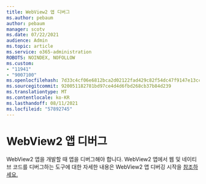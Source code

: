 ```yaml
---
title: WebView2 앱 디버그
ms.author: pebaum
author: pebaum
manager: scotv
ms.date: 07/22/2021
audience: Admin
ms.topic: article
ms.service: o365-administration
ROBOTS: NOINDEX, NOFOLLOW
ms.custom:
- "11941"
- "9007100"
ms.openlocfilehash: 7d33c4cf06e6812bca2d02122fad429c82f54dc47f9147e13cc57c7b1bff689f
ms.sourcegitcommit: 920051182781bd97ce4d4d6fbd268cb37b84d239
ms.translationtype: MT
ms.contentlocale: ko-KR
ms.lasthandoff: 08/11/2021
ms.locfileid: "57892745"
---
```

# <a name="debug-webview2-apps"></a>WebView2 앱 디버그

WebView2 앱을 개발할 때 앱을 디버그해야 합니다. WebView2 앱에서 웹 및 네이티브 코드를 디버그하는 도구에 대한 자세한 내용은 WebView2 앱 디버깅 시작을 [참조하세요.](https://docs.microsoft.com/microsoft-edge/webview2/how-to/debug)